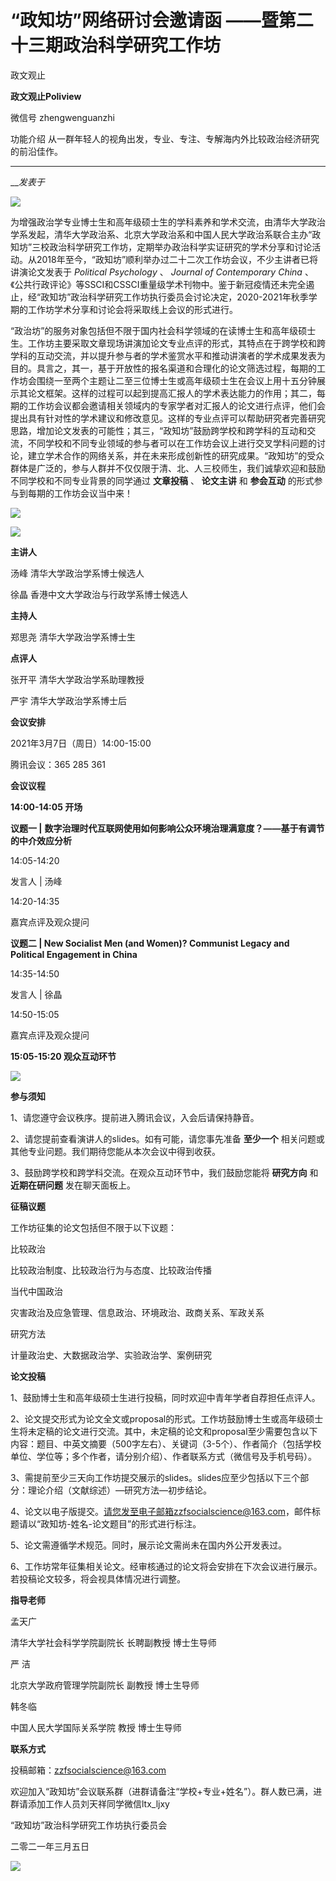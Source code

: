 

#  “政知坊”网络研讨会邀请函 ——暨第二十三期政治科学研究工作坊

政文观止  

**政文观止Poliview** 

微信号 zhengwenguanzhi

功能介绍 从一群年轻人的视角出发，专业、专注、专解海内外比较政治经济研究的前沿佳作。

____

___发表于_


  

![](/images/157/2.png)

为增强政治学专业博士生和高年级硕士生的学科素养和学术交流，由清华大学政治学系发起，清华大学政治系、北京大学政治系和中国人民大学政治系联合主办“政知坊”三校政治科学研究工作坊，定期举办政治科学实证研究的学术分享和讨论活动。从2018年至今，“政知坊”顺利举办过二十二次工作坊会议，不少主讲者已将讲演论文发表于
_Political Psychology_ 、 _Journal of Contemporary China_
、《公共行政评论》等SSCI和CSSCI重量级学术刊物中。鉴于新冠疫情还未完全遏止，经“政知坊”政治科学研究工作坊执行委员会讨论决定，2020-2021年秋季学期的工作坊学术分享和讨论会将采取线上会议的形式进行。

  

“政治坊”的服务对象包括但不限于国内社会科学领域的在读博士生和高年级硕士生。工作坊主要采取文章现场讲演加论文专业点评的形式，其特点在于跨学校和跨学科的互动交流，并以提升参与者的学术鉴赏水平和推动讲演者的学术成果发表为目的。具言之，其一，基于开放性的报名渠道和合理化的论文筛选过程，每期的工作坊会围绕一至两个主题让二至三位博士生或高年级硕士生在会议上用十五分钟展示其论文框架。这样的过程可以起到提高汇报人的学术表达能力的作用；其二，每期的工作坊会议都会邀请相关领域内的专家学者对汇报人的论文进行点评，他们会提出具有针对性的学术建议和修改意见。这样的专业点评可以帮助研究者完善研究思路，增加论文发表的可能性；其三，“政知坊”鼓励跨学校和跨学科的互动和交流，不同学校和不同专业领域的参与者可以在工作坊会议上进行交叉学科问题的讨论，建立学术合作的网络关系，并在未来形成创新性的研究成果。“政知坊”的受众群体是广泛的，参与人群并不仅仅限于清、北、人三校师生，我们诚挚欢迎和鼓励不同学校和不同专业背景的同学通过
**文章投稿** 、 **论文主讲** 和 **参会互动** 的形式参与到每期的工作坊会议当中来！

  

![](/images/157/3.png)

  

  

![](/images/157/4.png)

  

 **主讲人**

  

汤峰 清华大学政治学系博士候选人

  

徐晶 香港中文大学政治与行政学系博士候选人

  

 **主持人**

  

郑思尧 清华大学政治学系博士生

  

 **点评人**

  

张开平 清华大学政治学系助理教授

严宇 清华大学政治学系博士后

  

 **会议安排**

  

2021年3月7日（周日）14:00-15:00

  

腾讯会议：365 285 361

  

 **会议议程**

  

 **14:00-14:05 开场**

  

 **议题一 |** **数字治理时代互联网使用如何影响公众环境治理满意度？——基于有调节的中介效应分析**

  

14:05-14:20

  

发言人 | 汤峰

  

14:20-14:35

  

嘉宾点评及观众提问

  

 **议题二 | New Socialist Men (and Women)? Communist Legacy and Political
Engagement in China**

  

14:35-14:50

  

发言人 | 徐晶

  

14:50-15:05

  

嘉宾点评及观众提问

  

 **15:05-15:20 观众互动环节**

  

![](/images/157/5.png)

  

 **参与须知**  

  

1、请您遵守会议秩序。提前进入腾讯会议，入会后请保持静音。

  

2、请您提前查看演讲人的slides。如有可能，请您事先准备 **至少一个** 相关问题或其他专业问题。我们期待您能从本次会议中得到收获。

  

3、鼓励跨学校和跨学科交流。在观众互动环节中，我们鼓励您能将 **研究方向** 和 **近期在研问题** 发在聊天面板上。

  

 **征稿议题**

  

工作坊征集的论文包括但不限于以下议题：

  

比较政治

比较政治制度、比较政治行为与态度、比较政治传播

  

当代中国政治

灾害政治及应急管理、信息政治、环境政治、政商关系、军政关系

  

研究方法

计量政治史、大数据政治学、实验政治学、案例研究

  

 **论文投稿**

  

1、鼓励博士生和高年级硕士生进行投稿，同时欢迎中青年学者自荐担任点评人。

  

2、论文提交形式为论文全文或proposal的形式。工作坊鼓励博士生或高年级硕士生将未定稿的论文进行交流。其中，未定稿的论文和proposal至少需要包含以下内容：题目、中英文摘要（500字左右）、关键词（3-5个）、作者简介（包括学校单位、学位等；多个作者，请分别介绍）、作者联系方式（微信号及手机号码）。

  

3、需提前至少三天向工作坊提交展示的slides。slides应至少包括以下三个部分：理论介绍（文献综述）—研究方法—初步结论。

  

4、论文以电子版提交。请您发至电子邮箱zzfsocialscience@163.com，邮件标题请以“政知坊-姓名-论文题目”的形式进行标注。

  

5、论文需遵循学术规范。同时，展示论文需尚未在国内外公开发表过。

  

6、工作坊常年征集相关论文。经审核通过的论文将会安排在下次会议进行展示。若投稿论文较多，将会视具体情况进行调整。

  

 **指导老师**

  

孟天广

清华大学社会科学学院副院长 长聘副教授 博士生导师

  

严 洁

北京大学政府管理学院副院长 副教授 博士生导师

  

韩冬临

中国人民大学国际关系学院 教授 博士生导师

  

 **联系方式**

  

投稿邮箱：zzfsocialscience@163.com

  

欢迎加入“政知坊”会议联系群（进群请备注“学校+专业+姓名”）。群人数已满，进群请添加工作人员刘天祥同学微信ltx_ljxy

  

“政知坊”政治科学研究工作坊执行委员会

二零二一年三月五日

![](/images/157/6.jpeg)

  

